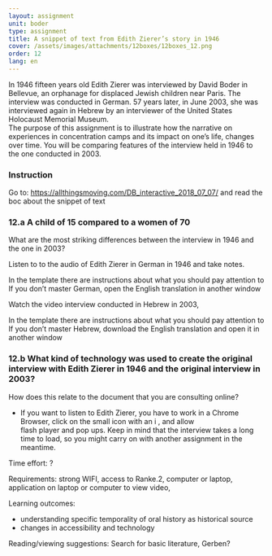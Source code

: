 ```yaml
---
layout: assignment
unit: boder
type: assignment
title: A snippet of text from Edith Zierer’s story in 1946  
cover: /assets/images/attachments/12boxes/12boxes_12.png
order: 12
lang: en
---
```


In 1946 fifteen years old Edith Zierer was
interviewed by David Boder in Bellevue, an orphanage for
displaced Jewish children near Paris. The
interview was conducted in German. 57 years later, in June
2003, she was interviewed again in Hebrew by an interviewer
of the United States Holocaust Memorial Museum.  
The purpose of this assignment is to illustrate how the 
narrative on experiences in concentration
camps and its impact on one’s life, changes over time.
You will be comparing features of the interview held
in 1946 to the one conducted in 2003.

<!-- more -->

<!-- briefing-student -->
### Instruction
<!-- section-contents -->

Go to:
https://allthingsmoving.com/DB_interactive_2018_07_07/ and read the boc about the snippet of text

<!-- section --> 
### 12.a  A child of 15 compared to a women of 70
<!-- section-contents -->

What are the most striking differences between the interview in 1946 and the one in 2003?

Listen to to the audio of Edith Zierer in German in 1946 and take
notes.

In the template there are instructions about what you should pay
   attention to
If you don’t master German, open the English translation in another
    window

Watch the video interview conducted in Hebrew in 2003,

In the template there are instructions about what you should pay
   attention to
If you don’t master Hebrew, download the English translation and
   open it in  another window

<!-- section --> 
### 12.b  What kind of technology was used to create  the original interview with Edith Zierer in 1946 and the original interview in 2003?
<!-- section-contents -->

How does this relate to the document that you are consulting online?

 *  If you want to listen to Edith Zierer, you have to work in a
 Chrome  Browser, click on the small icon with an i , and allow  
 flash player and pop ups. Keep in mind that the interview takes
 a long time to load, so you might carry on with another
 assignment in the meantime.


<!-- briefing-teacher -->

Time effort: ?

Requirements:  strong WIFI, access to Ranke.2, computer or
laptop, application on laptop or computer to view video,

Learning outcomes:
- understanding  specific temporality  of oral history as historical source
- changes in accessibility and technology

Reading/viewing  suggestions:
Search for basic literature, Gerben?
